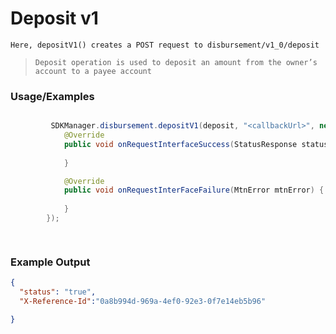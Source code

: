 
# Deposit v1 

`Here, depositV1() creates a POST request to disbursement/v1_0/deposit`

> `Deposit operation is used to deposit an amount from the owner’s account to a payee account`

### Usage/Examples


```java

         SDKManager.disbursement.depositV1(deposit, "<callbackUrl>", new RequestInterface() {
            @Override
            public void onRequestInterfaceSuccess(StatusResponse statusResponse) {
           
            }

            @Override
            public void onRequestInterFaceFailure(MtnError mtnError) {
            
            }
        });

     
```


### Example Output

```json
{
  "status": "true",
  "X-Reference-Id":"0a8b994d-969a-4ef0-92e3-0f7e14eb5b96"

}
```


